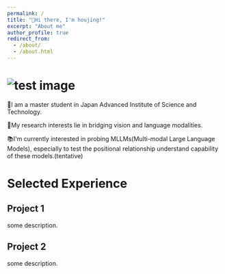 ```yaml
---
permalink: /
title: "🤗Hi there, I'm houjing!"
excerpt: "About me"
author_profile: true
redirect_from: 
  - /about/
  - /about.html
---
```


# ![test image](./images/foo-bar-identity.jpg)


👩I am a master  student in Japan Advanced Institute of Science and Technology.

🔭My research interests lie in bridging vision and language modalities.

📚I'm currently interested in probing MLLMs(Multi-modal Large Language Models), especially to test the positional relationship understand capability of these models.(tentative)

Selected Experience
======

Project 1
------
some description. 

Project 2
------
some description. 

